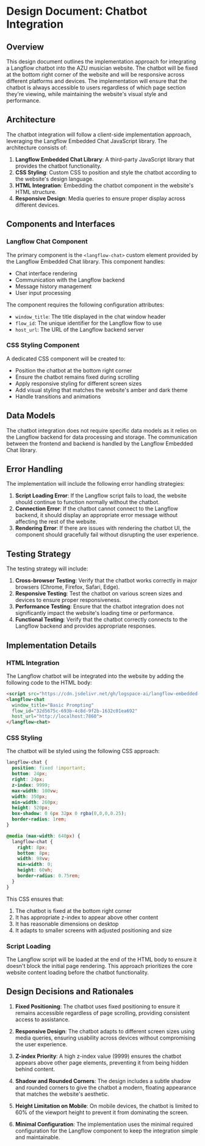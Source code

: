 # Design Document: Chatbot Integration

## Overview

This design document outlines the implementation approach for integrating a Langflow chatbot into the AZU musician website. The chatbot will be fixed at the bottom right corner of the website and will be responsive across different platforms and devices. The implementation will ensure that the chatbot is always accessible to users regardless of which page section they're viewing, while maintaining the website's visual style and performance.

## Architecture

The chatbot integration will follow a client-side implementation approach, leveraging the Langflow Embedded Chat JavaScript library. The architecture consists of:

1. **Langflow Embedded Chat Library**: A third-party JavaScript library that provides the chatbot functionality.
2. **CSS Styling**: Custom CSS to position and style the chatbot according to the website's design language.
3. **HTML Integration**: Embedding the chatbot component in the website's HTML structure.
4. **Responsive Design**: Media queries to ensure proper display across different devices.

## Components and Interfaces

### Langflow Chat Component

The primary component is the `<langflow-chat>` custom element provided by the Langflow Embedded Chat library. This component handles:

- Chat interface rendering
- Communication with the Langflow backend
- Message history management
- User input processing

The component requires the following configuration attributes:
- `window_title`: The title displayed in the chat window header
- `flow_id`: The unique identifier for the Langflow flow to use
- `host_url`: The URL of the Langflow backend server

### CSS Styling Component

A dedicated CSS component will be created to:
- Position the chatbot at the bottom right corner
- Ensure the chatbot remains fixed during scrolling
- Apply responsive styling for different screen sizes
- Add visual styling that matches the website's amber and dark theme
- Handle transitions and animations

## Data Models

The chatbot integration does not require specific data models as it relies on the Langflow backend for data processing and storage. The communication between the frontend and backend is handled by the Langflow Embedded Chat library.

## Error Handling

The implementation will include the following error handling strategies:

1. **Script Loading Error**: If the Langflow script fails to load, the website should continue to function normally without the chatbot.
2. **Connection Error**: If the chatbot cannot connect to the Langflow backend, it should display an appropriate error message without affecting the rest of the website.
3. **Rendering Error**: If there are issues with rendering the chatbot UI, the component should gracefully fail without disrupting the user experience.

## Testing Strategy

The testing strategy will include:

1. **Cross-browser Testing**: Verify that the chatbot works correctly in major browsers (Chrome, Firefox, Safari, Edge).
2. **Responsive Testing**: Test the chatbot on various screen sizes and devices to ensure proper responsiveness.
3. **Performance Testing**: Ensure that the chatbot integration does not significantly impact the website's loading time or performance.
4. **Functional Testing**: Verify that the chatbot correctly connects to the Langflow backend and provides appropriate responses.

## Implementation Details

### HTML Integration

The Langflow chatbot will be integrated into the website by adding the following code to the HTML body:

```html
<script src="https://cdn.jsdelivr.net/gh/logspace-ai/langflow-embedded-chat@v1.0.7/dist/build/static/js/bundle.min.js"></script>
<langflow-chat
  window_title="Basic Prompting"
  flow_id="32d5675c-693b-4c8d-9f2b-1632c01ea692"
  host_url="http://localhost:7860">
</langflow-chat>
```

### CSS Styling

The chatbot will be styled using the following CSS approach:

```css
langflow-chat {
  position: fixed !important;
  bottom: 24px;
  right: 24px;
  z-index: 9999;
  max-width: 100vw;
  width: 350px;
  min-width: 260px;
  height: 520px;
  box-shadow: 0 6px 32px 0 rgba(0,0,0,0.25);
  border-radius: 1rem;
}

@media (max-width: 640px) {
  langflow-chat {
    right: 8px;
    bottom: 8px;
    width: 98vw;
    min-width: 0;
    height: 60vh;
    border-radius: 0.75rem;
  }
}
```

This CSS ensures that:
1. The chatbot is fixed at the bottom right corner
2. It has appropriate z-index to appear above other content
3. It has reasonable dimensions on desktop
4. It adapts to smaller screens with adjusted positioning and size

### Script Loading

The Langflow script will be loaded at the end of the HTML body to ensure it doesn't block the initial page rendering. This approach prioritizes the core website content loading before the chatbot functionality.

## Design Decisions and Rationales

1. **Fixed Positioning**: The chatbot uses fixed positioning to ensure it remains accessible regardless of page scrolling, providing consistent access to assistance.

2. **Responsive Design**: The chatbot adapts to different screen sizes using media queries, ensuring usability across devices without compromising the user experience.

3. **Z-index Priority**: A high z-index value (9999) ensures the chatbot appears above other page elements, preventing it from being hidden behind content.

4. **Shadow and Rounded Corners**: The design includes a subtle shadow and rounded corners to give the chatbot a modern, floating appearance that matches the website's aesthetic.

5. **Height Limitation on Mobile**: On mobile devices, the chatbot is limited to 60% of the viewport height to prevent it from dominating the screen.

6. **Minimal Configuration**: The implementation uses the minimal required configuration for the Langflow component to keep the integration simple and maintainable.